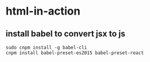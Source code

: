 # html-in-action

## install babel to convert jsx to js

```
sudo cnpm install -g babel-cli
cnpm install babel-preset-es2015 babel-preset-react
```
